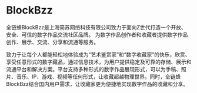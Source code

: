 # BlockBzz

全链蜂BlockBzz是上海简苏网络科技有限公司致力于面向Z世代打造一个开放、安全、可信的数字作品交流社区品牌。 为数字作品创作者和收藏者提供数字作品创作、展示、交流、分享和流通等服务。

致力于让每个人都能轻松地体验成为“艺术鉴赏家”和“数字收藏家”的快乐，欣赏、享受任意形式的数字藏品，通过信息技术，为用户提供稳定及可靠的存储、展示和流通平台和解决方案。平台支持多种形式的数字作品展现形式，可以为手稿、照片、音乐、IP、游戏、视频等任何形式，让收藏超越物理世界。同时，全链蜂BlockBzz结合国内用户需求，让收藏家更为便捷地实现数字作品的收藏和分享。

